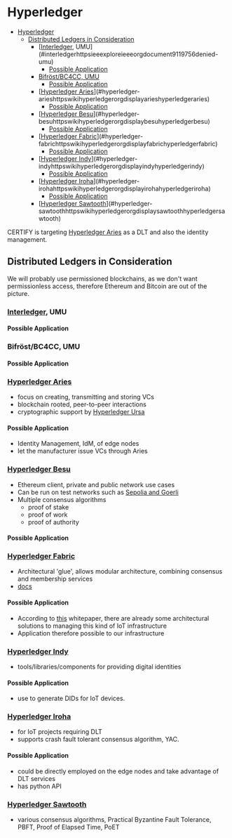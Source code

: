 # Hyperledger

<!--toc:start-->
- [Hyperledger](#hyperledger)
  - [Distributed Ledgers in Consideration](#distributed-ledgers-in-consideration)
    - [[Interledger](https://ieeexplore.ieee.org/document/9119756?denied=), UMU](#interledgerhttpsieeexploreieeeorgdocument9119756denied-umu)
      - [Possible Application](#possible-application)
    - [Bifröst/BC4CC, UMU](#bifröstbc4cc-umu)
      - [Possible Application](#possible-application)
    - [[Hyperledger Aries](https://wiki.hyperledger.org/display/ARIES/Hyperledger+Aries)](#hyperledger-arieshttpswikihyperledgerorgdisplayarieshyperledgeraries)
      - [Possible Application](#possible-application)
    - [[Hyperledger Besu](https://wiki.hyperledger.org/display/BESU/Hyperledger+Besu)](#hyperledger-besuhttpswikihyperledgerorgdisplaybesuhyperledgerbesu)
      - [Possible Application](#possible-application)
    - [[Hyperledger Fabric](https://wiki.hyperledger.org/display/fabric/Hyperledger+Fabric)](#hyperledger-fabrichttpswikihyperledgerorgdisplayfabrichyperledgerfabric)
      - [Possible Application](#possible-application)
    - [[Hyperledger Indy](https://wiki.hyperledger.org/display/indy/Hyperledger+Indy)](#hyperledger-indyhttpswikihyperledgerorgdisplayindyhyperledgerindy)
      - [Possible Application](#possible-application)
    - [[Hyperledger Iroha](https://wiki.hyperledger.org/display/iroha/Hyperledger+Iroha)](#hyperledger-irohahttpswikihyperledgerorgdisplayirohahyperledgeriroha)
      - [Possible Application](#possible-application)
    - [[Hyperledger Sawtooth](https://wiki.hyperledger.org/display/sawtooth/Hyperledger+Sawtooth)](#hyperledger-sawtoothhttpswikihyperledgerorgdisplaysawtoothhyperledgersawtooth)
<!--toc:end-->

CERTIFY is targeting [Hyperledger Aries](https://www.hyperledger.org/use/aries) as a DLT and also the identity management.

## Distributed Ledgers in Consideration

We will probably use permissioned blockchains, as we don't want permissionless access, therefore
Ethereum and Bitcoin are out of the picture.

### [Interledger](https://ieeexplore.ieee.org/document/9119756?denied=), UMU

#### Possible Application

### Bifröst/BC4CC, UMU

#### Possible Application

### [Hyperledger Aries](https://wiki.hyperledger.org/display/ARIES/Hyperledger+Aries)

- focus on creating, transmitting and storing VCs
- blockchain rooted, peer-to-peer interactions
- cryptographic support by [Hyperledger Ursa](https://www.hyperledger.org/use/ursa)

#### Possible Application

- Identity Management, IdM, of edge nodes
- let the manufacturer issue VCs through Aries

### [Hyperledger Besu](https://wiki.hyperledger.org/display/BESU/Hyperledger+Besu)

- Ethereum client, private and public network use cases
- Can be run on test networks such as [Sepolia and Goerli](https://www.alchemy.com/overviews/goerli-vs-sepolia)
- Multiple consensus algorithms
  - proof of stake
  - proof of work
  - proof of authority

#### Possible Application

### [Hyperledger Fabric](https://wiki.hyperledger.org/display/fabric/Hyperledger+Fabric)

- Architectural 'glue', allows modular architecture, combining consensus and membership services
- [docs](https://hyperledger-fabric.readthedocs.io/en/latest/blockchain.html)

#### Possible Application

- According to [this](https://www.hyperledger.org/blog/2021/02/25/solution-brief-decentralized-id-and-access-management-diam-for-iot-networks)
  whitepaper, there are already some architectural solutions to managing this kind of IoT
  infrastructure
- Application therefore possible to our infrastructure

### [Hyperledger Indy](https://wiki.hyperledger.org/display/indy/Hyperledger+Indy)

- tools/libraries/components for providing digital identities

#### Possible Application

- use to generate DIDs for IoT devices.

### [Hyperledger Iroha](https://wiki.hyperledger.org/display/iroha/Hyperledger+Iroha)

- for IoT projects requiring DLT
- supports crash fault tolerant consensus algorithm, YAC.

#### Possible Application

- could be directly employed on the edge nodes and take advantage of DLT services
- has python API

### [Hyperledger Sawtooth](https://wiki.hyperledger.org/display/sawtooth/Hyperledger+Sawtooth)

- various consensus algorithms, Practical Byzantine Fault Tolerance, PBFT, Proof of Elapsed Time,
  PoET

